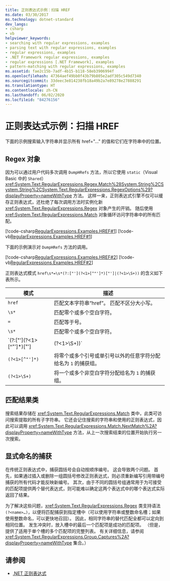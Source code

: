 ```yaml
---
title: 正则表达式示例：扫描 HREF
ms.date: 03/30/2017
ms.technology: dotnet-standard
dev_langs:
- csharp
- vb
helpviewer_keywords:
- searching with regular expressions, examples
- parsing text with regular expressions, examples
- regular expressions, examples
- .NET Framework regular expressions, examples
- regular expressions [.NET Framework], examples
- pattern-matching with regular expressions, examples
ms.assetid: fae2c15b-7adf-4b15-b118-58eb3906994f
ms.openlocfilehash: 47364aef49bb0f43b79b805e2adf305c549d7340
ms.sourcegitcommit: 33deec3e814238fb18a49b2a7e89278e27888291
ms.translationtype: HT
ms.contentlocale: zh-CN
ms.lasthandoff: 06/02/2020
ms.locfileid: "84276156"
---
```

# <a name="regular-expression-example-scanning-for-hrefs"></a>正则表达式示例：扫描 HREF
下面的示例搜索输入字符串并显示所有 href="…" 的值和它们在字符串中的位置。  
  
## <a name="the-regex-object"></a>Regex 对象  
 因为可以通过用户代码多次调用 `DumpHRefs` 方法，所以它使用 `static`（Visual Basic 中的 `Shared`）<xref:System.Text.RegularExpressions.Regex.Match%28System.String%2CSystem.String%2CSystem.Text.RegularExpressions.RegexOptions%29?displayProperty=nameWithType> 方法。 这样一来，正则表达式引擎不仅可以缓存正则表达式，还杜绝了每次调用方法时实例化新 <xref:System.Text.RegularExpressions.Regex> 对象产生的开销。 随后使用 <xref:System.Text.RegularExpressions.Match> 对象循环访问字符串中的所有匹配。  
  
 [!code-csharp[RegularExpressions.Examples.HREF#1](../../../samples/snippets/csharp/VS_Snippets_CLR/RegularExpressions.Examples.HREF/cs/example.cs#1)]
 [!code-vb[RegularExpressions.Examples.HREF#1](../../../samples/snippets/visualbasic/VS_Snippets_CLR/RegularExpressions.Examples.HREF/vb/example.vb#1)]  
  
 下面的示例演示对 `DumpHRefs` 方法的调用。  
  
 [!code-csharp[RegularExpressions.Examples.HREF#2](../../../samples/snippets/csharp/VS_Snippets_CLR/RegularExpressions.Examples.HREF/cs/example.cs#2)]
 [!code-vb[RegularExpressions.Examples.HREF#2](../../../samples/snippets/visualbasic/VS_Snippets_CLR/RegularExpressions.Examples.HREF/vb/example.vb#2)]  
  
 正则表达式模式 `href\s*=\s*(?:["'](?<1>[^"']*)["']|(?<1>\S+))` 的含义如下表所示。  
  
|模式|描述|  
|-------------|-----------------|  
|`href`|匹配文本字符串“href”。 匹配不区分大小写。|  
|`\s*`|匹配零个或多个空白字符。|  
|`=`|匹配等于号。|  
|`\s*`|匹配零个或多个空白字符。|  
|`(?:\["'\](?<1>\[^"'\]*)["']|(?<1>\S+))`|匹配以下项之一，而不将结果分配到捕获组：<br /> <ul><li><p>一个引号或单引号，后跟零个或多个引号或单引号以外的任意字符，然后再后跟一个引号或单引号。 名为 `1` 的组包含在此模式。</p></li><li><p>一个或多个非空格字符。 名为 `1` 的组包含在此模式。</p></li></ul>|  
|`(?<1>[^"']*)`|将零个或多个引号或单引号以外的任意字符分配给名为 `1` 的捕获组。|  
|`(?<1>\S+)`|将一个或多个非空白字符分配给名为 `1` 的捕获组。|  
  
## <a name="match-result-class"></a>匹配结果类  
 搜索结果存储在 <xref:System.Text.RegularExpressions.Match> 类中，此类可访问搜索提取的所有子字符串。 它还会记住搜索的字符串和使用的正则表达式，因此可以调用 <xref:System.Text.RegularExpressions.Match.NextMatch%2A?displayProperty=nameWithType> 方法，从上一次搜索结束的位置开始执行另一次搜索。  
  
## <a name="explicitly-named-captures"></a>显式命名的捕获  
 在传统正则表达式中，捕获圆括号会自动按顺序编号。 这会导致两个问题。 首先，如果通过插入或删除一组圆括号修改正则表达式，则必须重新编写引用带编号捕获的所有代码才能反映新编号。 其次，由于不同的圆括号组通常用于为可接受的匹配项提供两个替代表达式，则可能难以确定这两个表达式中的哪个表达式实际返回了结果。  
  
 为了解决这些问题，<xref:System.Text.RegularExpressions.Regex> 类支持语法 `(?<name>…)`，以便将匹配捕获到指定槽中（可以使用字符串或整数命名槽；如果使用整数命名，可以更快地召回）。 因此，相同字符串的替代匹配全都可以定向到相同位置。 发生冲突时，放入槽中的最后一个匹配项是成功的匹配项。 （但是，提供了适用于单个槽的多个匹配项的完整列表。 有关详细信息，请参阅 <xref:System.Text.RegularExpressions.Group.Captures%2A?displayProperty=nameWithType> 集合。）  
  
## <a name="see-also"></a>请参阅

- [.NET 正则表达式](regular-expressions.md)
